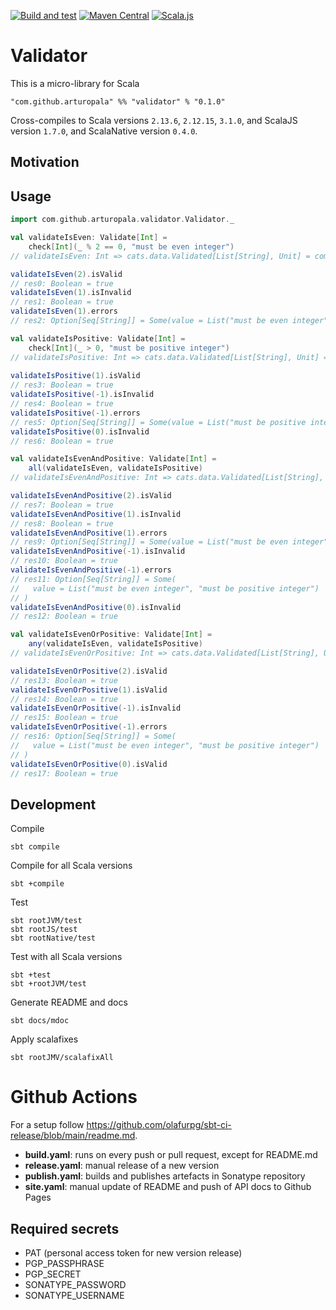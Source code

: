 [![Build and test](https://github.com/arturopala/validator/actions/workflows/build.yml/badge.svg)](https://github.com/arturopala/validator/actions/workflows/build.yml)
[![Maven Central](https://maven-badges.herokuapp.com/maven-central/com.github.arturopala/validator_2.13/badge.svg)](https://maven-badges.herokuapp.com/maven-central/com.github.arturopala/validator_2.13)
[![Scala.js](https://www.scala-js.org/assets/badges/scalajs-1.7.0.svg)](https://www.scala-js.org)

Validator
===

This is a micro-library for Scala

    "com.github.arturopala" %% "validator" % "0.1.0"

Cross-compiles to Scala versions `2.13.6`, `2.12.15`, `3.1.0`, 
and ScalaJS version `1.7.0`, and ScalaNative version `0.4.0`.

Motivation
---

Usage
---

```scala
import com.github.arturopala.validator.Validator._

val validateIsEven: Validate[Int] = 
    check[Int](_ % 2 == 0, "must be even integer")
// validateIsEven: Int => cats.data.Validated[List[String], Unit] = com.github.arturopala.validator.Validator$$$Lambda$12271/776076516@18279340

validateIsEven(2).isValid
// res0: Boolean = true
validateIsEven(1).isInvalid
// res1: Boolean = true
validateIsEven(1).errors
// res2: Option[Seq[String]] = Some(value = List("must be even integer"))

val validateIsPositive: Validate[Int] = 
    check[Int](_ > 0, "must be positive integer")
// validateIsPositive: Int => cats.data.Validated[List[String], Unit] = com.github.arturopala.validator.Validator$$$Lambda$12271/776076516@2d49eada
  
validateIsPositive(1).isValid  
// res3: Boolean = true  
validateIsPositive(-1).isInvalid    
// res4: Boolean = true    
validateIsPositive(-1).errors  
// res5: Option[Seq[String]] = Some(value = List("must be positive integer"))  
validateIsPositive(0).isInvalid 
// res6: Boolean = true 

val validateIsEvenAndPositive: Validate[Int] = 
    all(validateIsEven, validateIsPositive)
// validateIsEvenAndPositive: Int => cats.data.Validated[List[String], Unit] = com.github.arturopala.validator.Validator$$$Lambda$12274/575287246@67e582ef

validateIsEvenAndPositive(2).isValid  
// res7: Boolean = true  
validateIsEvenAndPositive(1).isInvalid  
// res8: Boolean = true  
validateIsEvenAndPositive(1).errors  
// res9: Option[Seq[String]] = Some(value = List("must be even integer"))  
validateIsEvenAndPositive(-1).isInvalid    
// res10: Boolean = true    
validateIsEvenAndPositive(-1).errors  
// res11: Option[Seq[String]] = Some(
//   value = List("must be even integer", "must be positive integer")
// )  
validateIsEvenAndPositive(0).isInvalid 
// res12: Boolean = true 

val validateIsEvenOrPositive: Validate[Int] = 
    any(validateIsEven, validateIsPositive)
// validateIsEvenOrPositive: Int => cats.data.Validated[List[String], Unit] = com.github.arturopala.validator.Validator$$$Lambda$12279/1216505141@548db928

validateIsEvenOrPositive(2).isValid   
// res13: Boolean = true   
validateIsEvenOrPositive(1).isValid   
// res14: Boolean = true   
validateIsEvenOrPositive(-1).isInvalid    
// res15: Boolean = true    
validateIsEvenOrPositive(-1).errors  
// res16: Option[Seq[String]] = Some(
//   value = List("must be even integer", "must be positive integer")
// )  
validateIsEvenOrPositive(0).isValid 
// res17: Boolean = true
```

Development
---

Compile

    sbt compile

Compile for all Scala versions

    sbt +compile

Test

    sbt rootJVM/test
    sbt rootJS/test
    sbt rootNative/test

Test with all Scala versions

    sbt +test
    sbt +rootJVM/test


Generate README and docs

    sbt docs/mdoc

Apply scalafixes

    sbt rootJMV/scalafixAll    

Github Actions
===

For a setup follow <https://github.com/olafurpg/sbt-ci-release/blob/main/readme.md>.

 - **build.yaml**: runs on every push or pull request, except for README.md
 - **release.yaml**: manual release of a new version
 - **publish.yaml**: builds and publishes artefacts in Sonatype repository
 - **site.yaml**: manual update of README and push of API docs to Github Pages

 Required secrets
 ---

- PAT (personal access token for new version release)
- PGP_PASSPHRASE
- PGP_SECRET
- SONATYPE_PASSWORD
- SONATYPE_USERNAME
